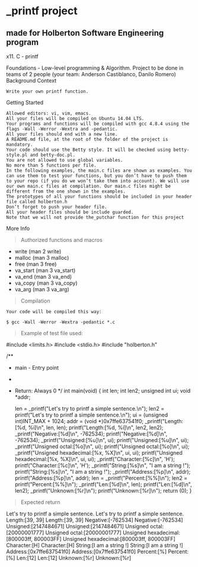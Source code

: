 
# _printf project
## made for Holberton Software Engineering program

x11. C - printf

Foundations - Low-level programming & Algorithm.
Project to be done in teams of 2 people (your team: Anderson Castiblanco, Danilo Romero)
Background Context

    Write your own printf function.

Getting Started

    Allowed editors: vi, vim, emacs.
    All your files will be compiled on Ubuntu 14.04 LTS.
    Your programs and functions will be compiled with gcc 4.8.4 using the flags -Wall -Werror -Wextra and -pedantic.
    All your files should end with a new line.
    A README.md file, at the root of the folder of the project is mandatory.
    Your code should use the Betty style. It will be checked using betty-style.pl and betty-doc.pl.
    You are not allowed to use global variables.
    No more than 5 functions per file.
    In the following examples, the main.c files are shown as examples. You can use them to test your functions, but you don’t have to push them to your repo (if you do we won’t take them into account). We will use our own main.c files at compilation. Our main.c files might be different from the one shown in the examples.
    The prototypes of all your functions should be included in your header file called holberton.h
    Don’t forget to push your header file.
    All your header files should be include guarded.
    Note that we will not provide the_putchar function for this project

More Info
>Authorized functions and macros

 *   write (man 2 write)
 *   malloc (man 3 malloc)
 *   free (man 3 free)
 *   va_start (man 3 va_start)
 *   va_end (man 3 va_end)
 *   va_copy (man 3 va_copy)
 *   va_arg (man 3 va_arg)

> Compilation

    Your code will be compiled this way:
```
$ gcc -Wall -Werror -Wextra -pedantic *.c
```
> Example of test file used:


#include <limits.h>
#include <stdio.h>
#include "holberton.h"

/**
 * main - Entry point
 *
 * Return: Always 0
 */
int main(void)
{
    int len;
    int len2;
    unsigned int ui;
    void *addr;

    len = _printf("Let's try to printf a simple sentence.\n");
    len2 = printf("Let's try to printf a simple sentence.\n");
    ui = (unsigned int)INT_MAX + 1024;
    addr = (void *)0x7ffe637541f0;
    _printf("Length:[%d, %i]\n", len, len);
    printf("Length:[%d, %i]\n", len2, len2);
    _printf("Negative:[%d]\n", -762534);
    printf("Negative:[%d]\n", -762534);
    _printf("Unsigned:[%u]\n", ui);
    printf("Unsigned:[%u]\n", ui);
    _printf("Unsigned octal:[%o]\n", ui);
    printf("Unsigned octal:[%o]\n", ui);
    _printf("Unsigned hexadecimal:[%x, %X]\n", ui, ui);
    printf("Unsigned hexadecimal:[%x, %X]\n", ui, ui);
    _printf("Character:[%c]\n", 'H');
    printf("Character:[%c]\n", 'H');
    _printf("String:[%s]\n", "I am a string !");
    printf("String:[%s]\n", "I am a string !");
    _printf("Address:[%p]\n", addr);
    printf("Address:[%p]\n", addr);
    len = _printf("Percent:[%%]\n");
    len2 = printf("Percent:[%%]\n");
    _printf("Len:[%d]\n", len);
    printf("Len:[%d]\n", len2);
    _printf("Unknown:[%r]\n");
    printf("Unknown:[%r]\n");
    return (0);
}
> Expected return

Let's try to printf a simple sentence.
Let's try to printf a simple sentence.
Length:[39, 39]
Length:[39, 39]
Negative:[-762534]
Negative:[-762534]
Unsigned:[2147484671]
Unsigned:[2147484671]
Unsigned octal:[20000001777]
Unsigned octal:[20000001777]
Unsigned hexadecimal:[800003ff, 800003FF]
Unsigned hexadecimal:[800003ff, 800003FF]
Character:[H]
Character:[H]
String:[I am a string !]
String:[I am a string !]
Address:[0x7ffe637541f0]
Address:[0x7ffe637541f0]
Percent:[%]
Percent:[%]
Len:[12]
Len:[12]
Unknown:[%r]
Unknown:[%r]



